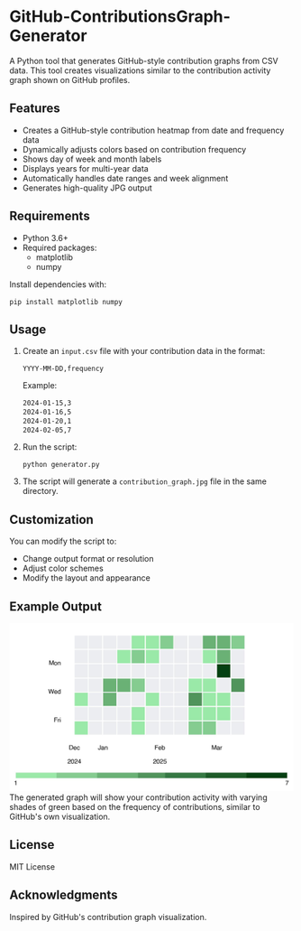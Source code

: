 # GitHub-ContributionsGraph-Generator

A Python tool that generates GitHub-style contribution graphs from CSV data. This tool creates visualizations similar to the contribution activity graph shown on GitHub profiles.

## Features

- Creates a GitHub-style contribution heatmap from date and frequency data
- Dynamically adjusts colors based on contribution frequency
- Shows day of week and month labels
- Displays years for multi-year data
- Automatically handles date ranges and week alignment
- Generates high-quality JPG output

## Requirements

- Python 3.6+
- Required packages:
  - matplotlib
  - numpy

Install dependencies with:
```
pip install matplotlib numpy
```

## Usage

1. Create an `input.csv` file with your contribution data in the format:
   ```
   YYYY-MM-DD,frequency
   ```
   
   Example:
   ```
   2024-01-15,3
   2024-01-16,5
   2024-01-20,1
   2024-02-05,7
   ```

2. Run the script:
   ```
   python generator.py
   ```

3. The script will generate a `contribution_graph.jpg` file in the same directory.

## Customization

You can modify the script to:
- Change output format or resolution
- Adjust color schemes
- Modify the layout and appearance

## Example Output

![GitHub Contribution Graph](contribution_graph.jpg)
The generated graph will show your contribution activity with varying shades of green based on the frequency of contributions, similar to GitHub's own visualization.

## License

MIT License

## Acknowledgments

Inspired by GitHub's contribution graph visualization.

